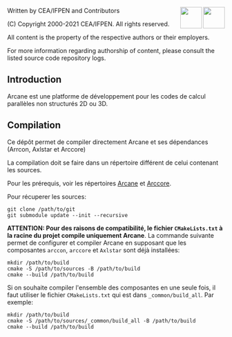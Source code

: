 ﻿[//]: <> (Comment: -*- coding: utf-8-with-signature -*-)
<img src="https://www.cea.fr/PublishingImages/cea.jpg" height="50" align="right" />
<img src="https://www.ifpenergiesnouvelles.fr/sites/ifpen.fr/files/logo_ifpen_2.jpg" height="50" align="right"/>

Written by CEA/IFPEN and Contributors

(C) Copyright 2000-2021 CEA/IFPEN. All rights reserved.

All content is the property of the respective authors or their employers.

For more information regarding authorship of content, please consult the listed source code repository logs.

## Introduction

Arcane est une platforme de développement pour les codes de calcul parallèles non structurés 2D ou 3D.

## Compilation

Ce dépôt permet de compiler directement Arcane et ses dépendances
(Arrcon, Axlstar et Arccore)

La compilation doit se faire dans un répertoire différent de celui
contenant les sources.

Pour les prérequis, voir les répertoires [Arcane](arcane/README.md) et [Arccore](arccore/README.md).

Pour récuperer les sources:

~~~{.sh}
git clone /path/to/git
git submodule update --init --recursive
~~~

**ATTENTION: Pour des raisons de compatibilité, le fichier `CMakeLists.txt` à la
racine du projet compile uniquement Arcane**. La commande suivante permet de
configurer et compiler Arcane en supposant que les composantes
`arccon`, `arccore` et `Axlstar` sont déjà installées:

~~~{.sh}
mkdir /path/to/build
cmake -S /path/to/sources -B /path/to/build
cmake --build /path/to/build
~~~

Si on souhaite compiler l'ensemble des composantes en une seule fois,
il faut utiliser le fichier `CMakeLists.txt` qui est dans
`_common/build_all`. Par exemple:

~~~{.sh}
mkdir /path/to/build
cmake -S /path/to/sources/_common/build_all -B /path/to/build
cmake --build /path/to/build
~~~

